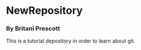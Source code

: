 # NewRepository
### By Britani Prescott

This is a tutorial depository in order to learn about git.
